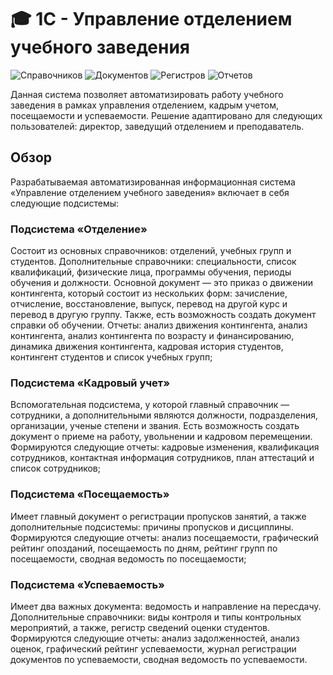 # 🎓 1С - Управление отделением учебного заведения

<p>
 <img alt="Справочников" src="https://img.shields.io/badge/%D0%A1%D0%BF%D1%80%D0%B0%D0%B2%D0%BE%D1%87%D0%BD%D0%B8%D0%BA%D0%BE%D0%B2-18-blue?style=for-the-badge"/>
 <img alt="Документов" src="https://img.shields.io/badge/%D0%94%D0%BE%D0%BA%D1%83%D0%BC%D0%B5%D0%BD%D1%82%D0%BE%D0%B2-14-blue?style=for-the-badge"/>
 <img alt="Регистров" src="https://img.shields.io/badge/%D0%A0%D0%B5%D0%B3%D0%B8%D1%81%D1%82%D1%80%D0%BE%D0%B2-7-blue?style=for-the-badge"/>
 <img alt="Отчетов" src="https://img.shields.io/badge/%D0%9E%D1%82%D1%87%D0%B5%D1%82%D0%BE%D0%B2-24-blue?style=for-the-badge"/>
</p>

Данная система позволяет автоматизировать работу учебного заведения в рамках управления отделением, кадрым учетом, посещаемости и успеваемости. Решение адаптировано для следующих пользователей: директор, заведущий отделением и преподаватель.

## Обзор

Разрабатываемая автоматизированная информационная система «Управление отделением учебного заведения» включает в себя следующие подсистемы:

### Подсистема «Отделение»

Состоит из основных справочников: отделений, учебных групп и студентов. Дополнительные справочники: специальности, список квалификаций, физические лица, программы обучения, периоды обучения и должности. Основной документ — это приказ о движении контингента, который состоит из нескольких форм: зачисление, отчисление, восстановление, выпуск, перевод на другой курс и перевод в другую группу. Также, есть возможность создать документ справки об обучении. Отчеты: анализ движения контингента, анализ контингента, анализ контингента по возрасту и финансированию, динамика движения контингента, кадровая история студентов, контингент студентов и список учебных групп;

### Подсистема «Кадровый учет»

Вспомогательная подсистема, у которой главный справочник — сотрудники, а дополнительными являются должности, подразделения, организации, ученые степени и звания. Есть возможность создать документ о приеме на работу, увольнении и кадровом перемещении. Формируются следующие отчеты: кадровые изменения, квалификация сотрудников, контактная информация сотрудников, план аттестаций и список сотрудников;

### Подсистема «Посещаемость»

Имеет главный документ о регистрации пропусков занятий, а также дополнительные подсистемы: причины пропусков и дисциплины. Формируются следующие отчеты: анализ посещаемости, графический рейтинг опозданий, посещаемость по дням, рейтинг групп по посещаемости, сводная ведомость по посещаемости;

### Подсистема «Успеваемость»

Имеет два важных документа: ведомость и направление на пересдачу. Дополнительные справочники: виды контроля и типы контрольных мероприятий, а также, регистр сведений оценки студентов. Формируются следующие отчеты: анализ задолженностей, анализ оценок, графический рейтинг успеваемости, журнал регистрации документов по успеваемости, сводная ведомость по успеваемости.




